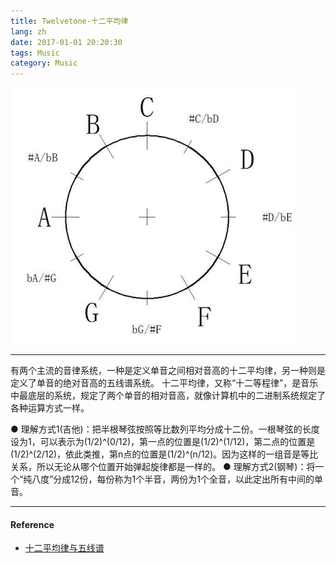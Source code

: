 ```yaml
---
title: Twelvetone-十二平均律
lang: zh
date: 2017-01-01 20:20:30
tags: Music
category: Music
---
```


![twelvetone_equal_temperament](/image/Music/twelvetone_equal_temperament.png)

----------------------------------------

有两个主流的音律系统，一种是定义单音之间相对音高的十二平均律，另一种则是定义了单音的绝对音高的五线谱系统。
十二平均律，又称“十二等程律”，是音乐中最底层的系统，规定了两个单音的相对音高，就像计算机中的二进制系统规定了各种运算方式一样。

● 理解方式1(吉他)：把半根琴弦按照等比数列平均分成十二份。一根琴弦的长度设为1，可以表示为(1/2)^(0/12)，第一点的位置是(1/2)^(1/12)，第二点的位置是(1/2)^(2/12)，依此类推，第n点的位置是(1/2)^(n/12)。因为这样的一组音是等比关系，所以无论从哪个位置开始弹起旋律都是一样的。
● 理解方式2(钢琴)：将一个“纯八度”分成12份，每份称为1个半音，两份为1个全音，以此定出所有中间的单音。

----------------------------------------

#### Reference

- [十二平均律与五线谱](https://www.cnblogs.com/devymex/p/3387054.html "Title") 